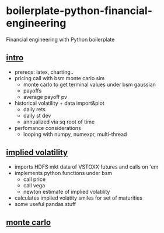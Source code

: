 # boilerplate-python-financial-engineering
Financial engineering with Python boilerplate


## [intro](intro.ipynb)
* prereqs: latex, charting..
* pricing call with bsm monte carlo sim
    - monte carlo to get terminal values under bsm gaussian
    - payoffs
    - average payoff pv
* historical volatility + data import&plot
    - daily rets
    - daily st dev
    - annualized via sq root of time
* perfomance considerations
    - looping with numpy, numexpr, multi-thread

## [implied volatility](implied-volatility.ipynb)
* imports HDFS mkt data of VSTOXX futures and calls on 'em
* implements python functions under bsm
    - call price
    - call vega
    - newton estimate of implied volatility
* calculates implied volatity smiles for set of maturities
* some useful pandas stuff

## [monte carlo](monte-carlo.ipynb)





